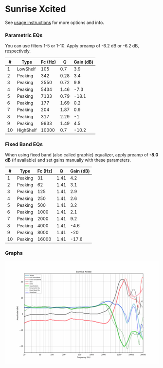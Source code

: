 # Sunrise Xcited
See [usage instructions](https://github.com/jaakkopasanen/AutoEq#usage) for more options and info.

### Parametric EQs
You can use filters 1-5 or 1-10. Apply preamp of -6.2 dB or -6.2 dB, respectively.

|   # | Type      |   Fc (Hz) |    Q |   Gain (dB) |
|-----|-----------|-----------|------|-------------|
|   1 | LowShelf  |       105 | 0.7  |         3.9 |
|   2 | Peaking   |       342 | 0.28 |         3.4 |
|   3 | Peaking   |      2550 | 0.72 |         9.8 |
|   4 | Peaking   |      5434 | 1.46 |        -7.3 |
|   5 | Peaking   |      7133 | 0.79 |       -18.1 |
|   6 | Peaking   |       177 | 1.69 |         0.2 |
|   7 | Peaking   |       204 | 1.87 |         0.9 |
|   8 | Peaking   |       317 | 2.29 |        -1   |
|   9 | Peaking   |      9933 | 1.49 |         4.5 |
|  10 | HighShelf |     10000 | 0.7  |       -10.2 |

### Fixed Band EQs
When using fixed band (also called graphic) equalizer, apply preamp of **-8.0 dB** (if available) and set gains manually with these parameters.

|   # | Type    |   Fc (Hz) |    Q |   Gain (dB) |
|-----|---------|-----------|------|-------------|
|   1 | Peaking |        31 | 1.41 |         4.2 |
|   2 | Peaking |        62 | 1.41 |         3.1 |
|   3 | Peaking |       125 | 1.41 |         2.9 |
|   4 | Peaking |       250 | 1.41 |         2.6 |
|   5 | Peaking |       500 | 1.41 |         3.2 |
|   6 | Peaking |      1000 | 1.41 |         2.1 |
|   7 | Peaking |      2000 | 1.41 |         9.2 |
|   8 | Peaking |      4000 | 1.41 |        -4.6 |
|   9 | Peaking |      8000 | 1.41 |       -20   |
|  10 | Peaking |     16000 | 1.41 |       -17.6 |

### Graphs
![](./Sunrise%20Xcited.png)
